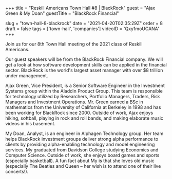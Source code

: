 +++
title = "Reskill Americans Town Hall #8 | BlackRock"
guest = "Ajax Green & My Doan"
guestTitle = "BlackRock Financial"

slug = "town-hall-8-blackrock"
date = "2021-04-20T02:35:29Z"
order = 8
draft = false
tags = ['town-hall', 'companies']
videoID = 'Qxy1moUCANA'
+++

Join us for our 8th Town Hall meeting of the 2021 class of Reskill Americans.

Our guest speakers will be from the BlackRock Financial company.  We will get a look at how software development skills can be applied in the financial sector.  BlackRock is the world's largest asset manager with over $8 trillion under management.

Ajax Green, Vice President, is a Senior Software Engineer in the Investment Systems group within the Aladdin Product Group. This team is responsible for technology utilized by Researchers, Portfolio Managers, Traders, Risk Managers and Investment Operations. Mr. Green earned a BSc in mathematics from the University of California at Berkeley in 1998 and has been working for BlackRock since 2000. Outside of work, Ajax enjoys hiking, softball, playing in rock and roll bands, and making elaborate music videos in his basement.

My Doan, Analyst, is an engineer in Alphagen Technology group. Her team helps BlackRock investment groups deliver strong alpha performance to clients by providing alpha-enabling technology and model engineering services. My graduated from Davidson College studying Economics and Computer Science.  Outside of work, she enjoys board games and sports (especially basketball). A fun fact about My is that she loves old music (especially The Beatles and Queen – her wish is to attend one of their live concerts!).
